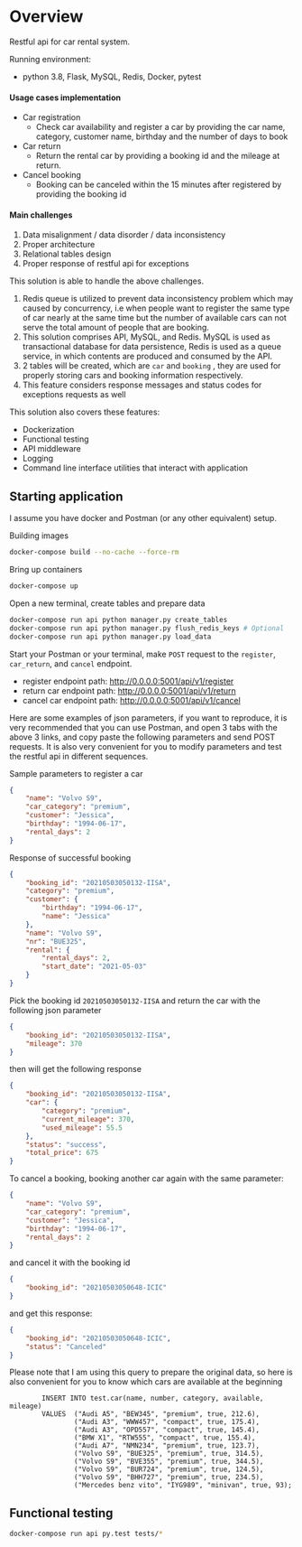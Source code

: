 # Overview
Restful api for car rental system.

Running environment:
- python 3.8, Flask, MySQL, Redis, Docker, pytest

#### Usage cases implementation
- Car registration
    - Check car availability and register a car by providing the car name, category,
    customer name, birthday and the number of days to book
- Car return
    - Return the rental car by providing a booking id and the mileage at return.
- Cancel booking
    - Booking can be canceled within the 15 minutes after registered by providing the booking id

#### Main challenges
1. Data misalignment / data disorder / data inconsistency
2. Proper architecture
3. Relational tables design
4. Proper response of restful api for exceptions

This solution is able to handle the above challenges.
1. Redis queue is utilized to prevent data inconsistency problem which may caused by concurrency, i.e when people want
to register the same type of car nearly at the same time but the number of available cars can not serve the total amount
of people that are booking.
2. This solution comprises API, MySQL, and Redis. MySQL is used as transactional database for data persistence, Redis is
used as a queue service, in which contents are produced and consumed by the API.
3. 2 tables will be created, which are `car` and `booking` , they are used for properly storing cars and booking 
information respectively.
4. This feature considers response messages and status codes for exceptions requests as well

This solution also covers these features:
- Dockerization
- Functional testing
- API middleware
- Logging
- Command line interface utilities that interact with application

## Starting application
I assume you have docker and Postman (or any other equivalent) setup.

Building images
```bash
docker-compose build --no-cache --force-rm
```
Bring up containers
```bash
docker-compose up
```
Open a new terminal, create tables and prepare data

```bash
docker-compose run api python manager.py create_tables
docker-compose run api python manager.py flush_redis_keys # Optional
docker-compose run api python manager.py load_data
```

Start your Postman or your terminal, make `POST` request to the `register`, `car_return`, and `cancel` endpoint.
- register endpoint path: http://0.0.0.0:5001/api/v1/register
- return car endpoint path: http://0.0.0.0:5001/api/v1/return
- cancel car endpoint path: http://0.0.0.0:5001/api/v1/cancel

Here are some examples of json parameters, if you want to reproduce, it is very recommended that you can use Postman,
and open 3 tabs with the above 3 links, and copy paste the following parameters and send POST requests. It is also very
convenient for you to modify parameters and test the restful api in different sequences. 

Sample parameters to register a car
```json
{
	"name": "Volvo S9",
	"car_category": "premium",
	"customer": "Jessica",
	"birthday": "1994-06-17",
	"rental_days": 2
}
```
Response of successful booking
```json
{
    "booking_id": "20210503050132-IISA",
    "category": "premium",
    "customer": {
        "birthday": "1994-06-17",
        "name": "Jessica"
    },
    "name": "Volvo S9",
    "nr": "BUE325",
    "rental": {
        "rental_days": 2,
        "start_date": "2021-05-03"
    }
}
```
Pick the booking id `20210503050132-IISA` and return the car with the following json parameter
```json
{
	"booking_id": "20210503050132-IISA",
	"mileage": 370
}
```
then will get the following response
```json
{
    "booking_id": "20210503050132-IISA",
    "car": {
        "category": "premium",
        "current_mileage": 370,
        "used_mileage": 55.5
    },
    "status": "success",
    "total_price": 675
}
```

To cancel a booking, booking another car again with the same parameter:
```json
{
	"name": "Volvo S9",
	"car_category": "premium",
	"customer": "Jessica",
	"birthday": "1994-06-17",
	"rental_days": 2
}
```
and cancel it with the booking id
```json
{
	"booking_id": "20210503050648-ICIC"
}
```
and get this response:
```json
{
    "booking_id": "20210503050648-ICIC",
    "status": "Canceled"
}
```
Please note that I am using this query to prepare the original data, so here is also convenient for you to know which
cars are available at the beginning
```mysql-psql
        INSERT INTO test.car(name, number, category, available, mileage)
        VALUES  ("Audi A5", "BEW345", "premium", true, 212.6),
                ("Audi A3", "WWW457", "compact", true, 175.4),
                ("Audi A3", "OPD557", "compact", true, 145.4),
                ("BMW X1", "RTW555", "compact", true, 155.4),
                ("Audi A7", "NMN234", "premium", true, 123.7),
                ("Volvo S9", "BUE325", "premium", true, 314.5),
                ("Volvo S9", "BVE355", "premium", true, 344.5),
                ("Volvo S9", "BUR724", "premium", true, 124.5),
                ("Volvo S9", "BHH727", "premium", true, 234.5),
                ("Mercedes benz vito", "IYG989", "minivan", true, 93);
```

## Functional testing
```bash
docker-compose run api py.test tests/*
```
